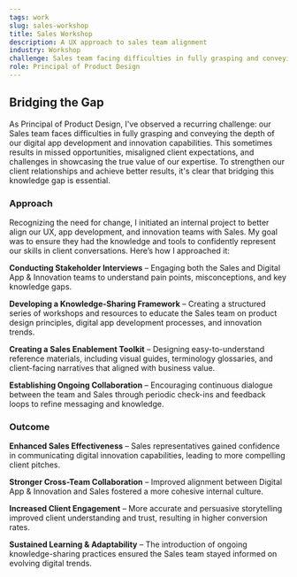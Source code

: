 ```yaml
---
tags: work
slug: sales-workshop
title: Sales Workshop
description: A UX approach to sales team alignment
industry: Workshop
challenge: Sales team facing difficulties in fully grasping and conveying the depth of our digital app development and innovation capabilities.
role: Principal of Product Design
---
```


## Bridging the Gap

As Principal of Product Design, I've observed a recurring challenge: our Sales team faces difficulties in fully grasping and conveying the depth of our digital app development and innovation capabilities. This sometimes results in missed opportunities, misaligned client expectations, and challenges in showcasing the true value of our expertise. To strengthen our client relationships and achieve better results, it's clear that bridging this knowledge gap is essential.

### Approach

Recognizing the need for change, I initiated an internal project to better align our UX, app development, and innovation teams with Sales. My goal was to ensure they had the knowledge and tools to confidently represent our skills in client conversations. Here’s how I approached it:

**Conducting Stakeholder Interviews** – Engaging both the Sales and Digital App & Innovation teams to understand pain points, misconceptions, and key knowledge gaps.

**Developing a Knowledge-Sharing Framework** – Creating a structured series of workshops and resources to educate the Sales team on product design principles, digital app development processes, and innovation trends.

**Creating a Sales Enablement Toolkit** – Designing easy-to-understand reference materials, including visual guides, terminology glossaries, and client-facing narratives that aligned with business value.

**Establishing Ongoing Collaboration** – Encouraging continuous dialogue between the team and Sales through periodic check-ins and feedback loops to refine messaging and knowledge.

### Outcome

**Enhanced Sales Effectiveness** – Sales representatives gained confidence in communicating digital innovation capabilities, leading to more compelling client pitches.

**Stronger Cross-Team Collaboration** – Improved alignment between Digital App & Innovation and Sales fostered a more cohesive internal culture.

**Increased Client Engagement** – More accurate and persuasive storytelling improved client understanding and trust, resulting in higher conversion rates.

**Sustained Learning & Adaptability** – The introduction of ongoing knowledge-sharing practices ensured the Sales team stayed informed on evolving digital trends.
